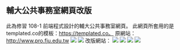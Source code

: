## 輔大公共事務室網頁改版
此為修習 108-1 前端程式設計的輔大公共事務室網頁。 此網頁所套用的是templated.co的模板：https://templated.co。
原網站：http://www.pro.fju.edu.tw
![](https://i.imgur.com/Sn67HKb.jpg)
![](https://i.imgur.com/gnhZwfu.png)
改版網站：
![](https://i.imgur.com/JctvugQ.jpg)
![](https://i.imgur.com/T9z7wTR.jpg)
![](https://i.imgur.com/GCzc47t.jpg)
![](https://i.imgur.com/kCTvkdZ.jpg)
